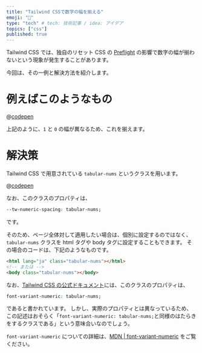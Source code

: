 ```yaml
---
title: "Tailwind CSSで数字の幅を揃える"
emoji: "🔨"
type: "tech" # tech: 技術記事 / idea: アイデア
topics: ["css"]
published: true
---
```


Tailwind CSS では、独自のリセット CSS の [Preflight](https://tailwindcss.com/docs/preflight) の影響で数字の幅が揃わないという現象が発生することがあります。

今回は、その一例と解決方法を紹介します。

# 例えばこのようなもの

@[codepen](https://codepen.io/yuuumiravy/pen/VwXEpmE?open_file=index.html)

上記のように、`1` と `0` の幅が異なるため、これを揃えます。

# 解決策

Tailwind CSS で用意されている `tabular-nums` というクラスを用います。

@[codepen](https://codepen.io/yuuumiravy/pen/oNqaZZP)

なお、このクラスのプロパティは、

```css
--tw-numeric-spacing: tabular-nums;
```

です。

そのため、ページ全体対して適用したい場合は、個別に設定するのではなく、 `tabular-nums` クラスを html タグや body タグに設定することもできます。
その場合のコードは、下記のようなものです。

```html
<html lang="ja" class="tabular-nums"></html>
<!-- または -->
<body class="tabular-nums"></body>
```

なお、[Tailwind CSS の公式ドキュメント](https://tailwindcss.com/docs/font-variant-numeric)には、このクラスのプロパティは、

```css
font-variant-numeric: tabular-nums;
```

であると書かれています。
しかし、実際のプロパティとは異なっているため、この記述はおそらく「`font-variant-numeric: tabular-nums;`と同様のはたらきをするクラスである」という意味合いなのでしょう。

`font-variant-numeric` についての詳細は、[MDN | font-variant-numeric](https://developer.mozilla.org/ja/docs/Web/CSS/font-variant-numeric) をご覧ください。
